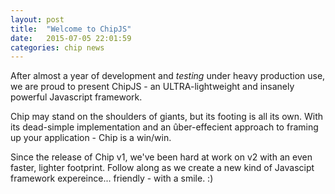 ```yaml
---
layout: post
title:  "Welcome to ChipJS"
date:   2015-07-05 22:01:59
categories: chip news
---
```

After almost a year of development and *testing* under heavy production use, we are proud to present ChipJS - an ULTRA-lightweight and insanely powerful Javascript framework.

Chip may stand on the shoulders of giants, but its footing is all its own. With its dead-simple implementation and an ûber-effecient approach to framing up your application - Chip is a win/win.

Since the release of Chip v1, we've been hard at work on v2 with an even faster, lighter footprint. Follow along as we create a new kind of Javascipt framework expereince... friendly - with a smile. :)